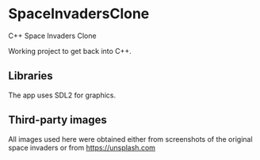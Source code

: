# SpaceInvadersClone
C++ Space Invaders Clone

Working project to get back into C++.

## Libraries

The app uses SDL2 for graphics.

## Third-party images

All images used here were obtained either from screenshots of the original space invaders or from https://unsplash.com

